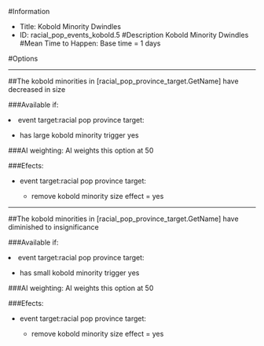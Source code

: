 #Information
 - Title: Kobold Minority Dwindles
 - ID: racial_pop_events_kobold.5
#Description
Kobold Minority Dwindles
#Mean Time to Happen:
Base time = 1 days

#Options

___
##The kobold minorities in [racial_pop_province_target.GetName] have decreased in size

###Available if:
<li>event target:racial pop province target:</li><ul><li>has large kobold minority trigger yes</li></ul>

###AI weighting:
AI weights this option at 50


###Efects:<ul><li>event target:racial pop province target:</li><ul><li>remove kobold minority size effect = yes</li></ul></ul>

___
##The kobold minorities in [racial_pop_province_target.GetName] have diminished to insignificance

###Available if:
<li>event target:racial pop province target:</li><ul><li>has small kobold minority trigger yes</li></ul>

###AI weighting:
AI weights this option at 50


###Efects:<ul><li>event target:racial pop province target:</li><ul><li>remove kobold minority size effect = yes</li></ul></ul>
